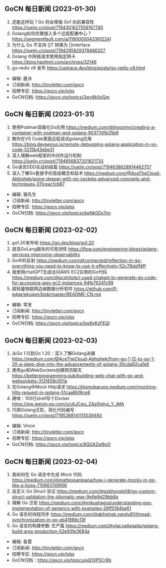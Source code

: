 ## GoCN 每日新闻 (2023-01-30)

1. 还能这样玩？Go 将会增强 Go1 向前兼容性 https://juejin.cn/post/7194301627556167740
2. Golang如何优雅接入多个远程配置中心？https://segmentfault.com/a/1190000043361224)
3. 为什么 Go 不支持 []T 转换为 []interface https://juejin.cn/post/7194295629378486327
4. Golang 中网络请求使用指定网卡 https://blog.haohtml.com/archives/32148
5. go-redis v9 发布 https://uptrace.dev/blog/posts/go-redis-v9.html

- 编辑: 鹿沐
- 订阅新闻: http://tinyletter.com/gocn
- 招聘专区: https://gocn.vip/jobs
- GoCN归档: https://gocn.vip/topics/3wy8b1slQm


## GoCN 每日新闻 (2023-01-31)

1. 使用Podman容器化Go应用 https://medium.com/@jhooomn/creating-a-container-with-podman-and-golang-90377d1b35b9
2. 教你在VS Code里面远程调试golang应用 https://blog.devgenius.io/remote-debugging-golang-application-in-vs-code-5215b43ebe31
3. 深入理解web框架的中间件运行机制 https://juejin.cn/post/7194656837201821733
4. Go语言DDD实战初级篇 https://juejin.cn/post/7194638628914462757
5. 深入了解Go套接字的高级概念和技术 https://medium.com/@AceTheCloud-Abhishek/going-deeper-with-go-sockets-advanced-concepts-and-techniques-311ceac1cb87

- 编辑: 猫先生
- 订阅新闻: http://tinyletter.com/gocn
- 招聘专区: https://gocn.vip/jobs
- GoCN归档: https://gocn.vip/topics/dwNk0Ds7on





## GoCN 每日新闻 (2023-02-02)
1. go1.20发布啦 https://go.dev/blog/go1.20
2. 提高GoLang服务的可观测性 https://flow.com/engineering-blogs/golang-services-improving-observability
3. Go中的反射 https://medium.com/gitconnected/reflection-in-go-everything-you-need-to-know-to-use-it-effectively-52c78da1f4ff
4. 我使用chatGPT生成访问AWS EC2实例的Go代码 https://medium.com/@scshitole/i-used-chatgpt-to-generate-go-code-for-accessing-aws-ec2-instances-94fe76241c99
5. 超轻量物联网边缘数据分析软件 https://github.com/lf-edge/ekuiper/blob/master/README-CN.md
- 编辑: 常发
- 订阅新闻: http://tinyletter.com/gocn
- 招聘专区: https://gocn.vip/jobs
- GoCN归档: https://gocn.vip/topics/bw9xKzFEQl


## GoCN 每日新闻 (2023-02-03)
1. 从Go 1.12到Go 1.20：深入了解Golang进展 https://medium.com/@AceTheCloud-Abhishek/from-go-1-12-to-go-1-20-a-deep-dive-into-the-advancements-of-golang-30cda92ca1e8
2. 使用go和WebSockets创建网页聊天 https://betterprogramming.pub/building-web-chat-with-go-and-websockets-312f459c001a
3. 在Golang中Mock Http请求 https://bismobaruno.medium.com/mocking-http-request-in-golang-51caa6b16ce6
4. 硬啃：100行shell写个Docker https://mp.weixin.qq.com/s/cAJCwx_ZAzl0pIyz_Y_iMA
5. 巧用Golang泛型，简化代码编写 https://juejin.cn/post/7195388141115539493

- 编辑: Vince
- 订阅新闻: http://tinyletter.com/gocn
- 招聘专区: https://gocn.vip/jobs
- GoCN归档: https://gocn.vip/topics/8QGAZeI8oO


## GoCN 每日新闻 (2023-02-04)
1. 我如何在 Go 语言中生成 Mock 代码 https://medium.com/@matteopampana/how-i-generate-mocks-in-go-like-a-boss-710663749f06
2. 自定义 Go Struct 验证 https://medium.com/@psbhonsle08/go-custom-struct-validation-the-idiomatic-way-9e9e9d29bb6a
3. 理解 Go 泛型 https://medium.com/@imkushagra/understanding-gos-implementation-of-generics-with-examples-26ff5184be61
4. Go 语言的线程同步 https://medium.com/@abhishek.nandy81/thread-synchronization-in-go-eb41986c13f
5. Go 语言的构建参数-生产篇 https://medium.com/@vijai.nallagatla/golang-build-args-production-52e93fe3684a

- 编辑: 鱼雷
- 订阅新闻: http://tinyletter.com/gocn
- 招聘专区: https://gocn.vip/jobs
- GoCN归档：https://gocn.vip/topics/eQ10P5CrRb
